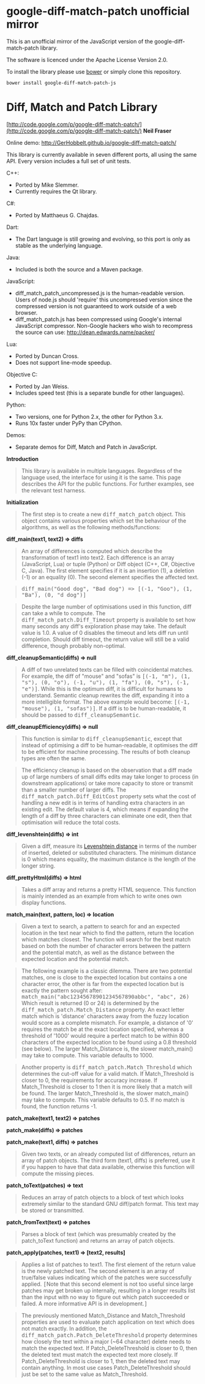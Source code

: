 # google-diff-match-patch unofficial mirror

This is an unofficial mirror of the JavaScript version of the google-diff-match-patch library.

The software is licenced under the Apache License Version 2.0.

To install the library please use [bower](https://github.com/bower/bower) or simply clone this repository.

    bower install google-diff-match-patch-js


Diff, Match and Patch Library
==============================

[http://code.google.com/p/google-diff-match-patch/](http://code.google.com/p/google-diff-match-patch/)
**Neil Fraser**

Online demo: http://GerHobbelt.github.io/google-diff-match-patch/

This library is currently available in seven different ports, all using the same API.
Every version includes a full set of unit tests.

C++:
* Ported by Mike Slemmer.
* Currently requires the Qt library.

C#:
* Ported by Matthaeus G. Chajdas.

Dart:
* The Dart language is still growing and evolving, so this port is only as
  stable as the underlying language.

Java:
* Included is both the source and a Maven package.

JavaScript:
* diff_match_patch_uncompressed.js is the human-readable version.
  Users of node.js should 'require' this uncompressed version since the
  compressed version is not guaranteed to work outside of a web browser.
* diff_match_patch.js has been compressed using Google's internal JavaScript compressor.
  Non-Google hackers who wish to recompress the source can use:
  http://dean.edwards.name/packer/

Lua:
* Ported by Duncan Cross.
* Does not support line-mode speedup.

Objective C:
* Ported by Jan Weiss.
* Includes speed test (this is a separate bundle for other languages).

Python:
* Two versions, one for Python 2.x, the other for Python 3.x.
* Runs 10x faster under PyPy than CPython.

Demos:
* Separate demos for Diff, Match and Patch in JavaScript.
	
	


<div id="wikicontent">
 <div class="vt" id="wikimaincol">
 <p><strong>Introduction</strong> </p><blockquote>This library is available in multiple languages.  Regardless of the language used, the interface for using it is the same.  This page describes the API for the public functions.  For further examples, see the relevant test harness. 
</blockquote><p><strong>Initialization</strong> </p><blockquote>The first step is to create a new <tt>diff_match_patch</tt> object.  This object contains various properties which set the behaviour of the algorithms, as well as the following methods/functions: 
</blockquote><p><strong>diff_main(text1, text2) =&gt; diffs</strong> </p><blockquote>An array of differences is computed which describe the transformation of text1 into text2. Each difference is an array (JavaScript, Lua) or tuple (Python) or Diff object (C++, C#, Objective C, Java). The first element specifies if it is an insertion (1), a deletion (-1) or an equality (0). The second element specifies the affected text. 
</blockquote><blockquote><tt>diff_main("Good dog", "Bad dog") =&gt; [(-1, "Goo"), (1, "Ba"), (0, "d dog")]</tt> 
</blockquote><blockquote>Despite the large number of optimisations used in this function, diff can take a while to compute. The <tt>diff_match_patch.Diff_Timeout</tt> property is available to set how many seconds any diff's exploration phase may take. The default value is 1.0. A value of 0 disables the timeout and lets diff run until completion. Should diff timeout, the return value will still be a valid difference, though probably non-optimal. 
</blockquote><p><strong>diff_cleanupSemantic(diffs) =&gt; null</strong> </p><blockquote>A diff of two unrelated texts can be filled with coincidental matches. For example, the diff of "mouse" and "sofas" is <tt>[(-1, "m"), (1, "s"), (0, "o"), (-1, "u"), (1, "fa"), (0, "s"), (-1, "e")]</tt>. While this is the optimum diff, it is difficult for humans to understand. Semantic cleanup rewrites the diff, expanding it into a more intelligible format. The above example would become: <tt>[(-1, "mouse"), (1, "sofas")]</tt>. If a diff is to be human-readable, it should be passed to <tt>diff_cleanupSemantic</tt>. 
</blockquote><p><strong>diff_cleanupEfficiency(diffs) =&gt; null</strong> </p><blockquote>This function is similar to <tt>diff_cleanupSemantic</tt>, except that instead of optimising a diff to be human-readable, it optimises the diff to be efficient for machine processing. The results of both cleanup types are often the same. 
</blockquote><blockquote>The efficiency cleanup is based on the observation that a diff made up of large numbers of small diffs edits may take longer to process (in downstream applications) or take more capacity to store or transmit than a smaller number of larger diffs. The <tt>diff_match_patch.Diff_EditCost</tt> property sets what the cost of handling a new edit is in terms of handling extra characters in an existing edit. The default value is 4, which means if expanding the length of a diff by three characters can eliminate one edit, then that optimisation will reduce the total costs. 
</blockquote><p><strong>diff_levenshtein(diffs) =&gt; int</strong> </p><blockquote>Given a diff, measure its <a href="http://en.wikipedia.org/wiki/Levenshtein_distance" rel="nofollow">Levenshtein distance</a> in terms of the number of inserted, deleted or substituted characters.  The minimum distance is 0 which means equality, the maximum distance is the length of the longer string. 
</blockquote><p><strong>diff_prettyHtml(diffs) =&gt; html</strong> </p><blockquote>Takes a diff array and returns a pretty HTML sequence.  This function is mainly intended as an example from which to write ones own display functions. 
</blockquote><p><strong>match_main(text, pattern, loc) =&gt; location</strong> </p><blockquote>Given a text to search, a pattern to search for and an expected location in the text near which to find the pattern, return the location which matches closest. The function will search for the best match based on both the number of character errors between the pattern and the potential match, as well as the distance between the expected location and the potential match. 
</blockquote><blockquote>The following example is a classic dilemma. There are two potential matches, one is close to the expected location but contains a one character error, the other is far from the expected location but is exactly the pattern sought after: 
<tt>match_main("abc12345678901234567890abbc", "abc", 26)</tt> 
Which result is returned (0 or 24) is determined by the <tt>diff_match_patch.Match_Distance</tt> property.  An exact letter match which is 'distance' characters away from the fuzzy location would score as a complete mismatch. For example, a distance of '0' requires the match be at the exact location specified, whereas a threshold of '1000' would require a perfect match to be within 800 characters of the expected location to be found using a 0.8 threshold (see below).  The larger Match_Distance is, the slower match_main() may take to compute.  This variable defaults to 1000. 
</blockquote><blockquote>Another property is <tt>diff_match_patch.Match_Threshold</tt> which determines the cut-off value for a valid match. If Match_Threshold is closer to 0, the requirements for accuracy increase. If Match_Threshold is closer to 1 then it is more likely that a match will be found.  The larger Match_Threshold is, the slower match_main() may take to compute.  This variable defaults to 0.5. If no match is found, the function returns -1. 
</blockquote><p><strong>patch_make(text1, text2) =&gt; patches</strong> </p><p><strong>patch_make(diffs) =&gt; patches</strong> </p><p><strong>patch_make(text1, diffs) =&gt; patches</strong> </p><blockquote>Given two texts, or an already computed list of differences, return an array of patch objects.  The third form (text1, diffs) is preferred, use it if you happen to have that data available, otherwise this function will compute the missing pieces. 
</blockquote><p><strong>patch_toText(patches) =&gt; text</strong> </p><blockquote>Reduces an array of patch objects to a block of text which looks extremely similar to the standard GNU diff/patch format. This text may be stored or transmitted. 
</blockquote><p><strong>patch_fromText(text) =&gt; patches</strong> </p><blockquote>Parses a block of text (which was presumably created by the patch_toText function) and returns an array of patch objects. 
</blockquote><p><strong>patch_apply(patches, text1) =&gt; [text2, results]</strong> </p><blockquote>Applies a list of patches to text1. The first element of the return value is the newly patched text. The second element is an array of true/false values indicating which of the patches were successfully applied.  <tt>[</tt>Note that this second element is not too useful since large patches may get broken up internally, resulting in a longer results list than the input with no way to figure out which patch succeeded or failed.  A more informative API is in development.<tt>]</tt> 
</blockquote><blockquote>The previously mentioned Match_Distance and Match_Threshold properties are used to evaluate patch application on text which does not match exactly.  In addition, the <tt>diff_match_patch.Patch_DeleteThreshold</tt> property determines how closely the text within a major (~64 character) delete needs to match the expected text.  If Patch_DeleteThreshold is closer to 0, then the deleted text must match the expected text more closely.  If Patch_DeleteThreshold is closer to 1, then the deleted text may contain anything.  In most use cases Patch_DeleteThreshold should just be set to the same value as Match_Threshold. 
</blockquote>
 </div>
 </div>
	
